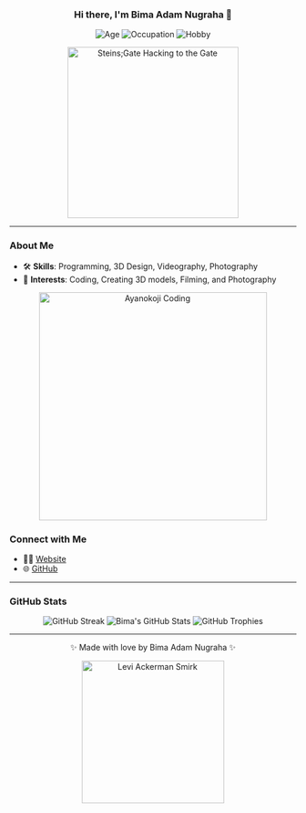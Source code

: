 <h3 align="center">Hi there, I'm Bima Adam Nugraha 👋</h3>

<p align="center">
  <img src="https://img.shields.io/badge/Age-22-blue" alt="Age">
  <img src="https://img.shields.io/badge/Occupation-Mechanic-success" alt="Occupation">
  <img src="https://img.shields.io/badge/Hobby-Programming, 3D Design, Videography, Photography-purple" alt="Hobby">
</p>

<p align="center">
  <img src="https://i.gifer.com/3M5W.gif" width="300" alt="Steins;Gate Hacking to the Gate">
</p>

---

### About Me

- 🛠 **Skills**: Programming, 3D Design, Videography, Photography
- 🌟 **Interests**: Coding, Creating 3D models, Filming, and Photography

<p align="center">
  <img src="https://i.pinimg.com/originals/54/20/06/5420068e3e5cfd016e6b0628f4a80dc8.gif" width="400" alt="Ayanokoji Coding">
</p>

### Connect with Me

- 👨‍💻 [Website](https://bimaadamrin.my.id)
- 🌐 [GitHub](https://github.com/bimaadam)

---

### GitHub Stats

<p align="center">
  <img src="https://github-readme-streak-stats.herokuapp.com/?user=bimaadam&theme=tokyonight&hide_border=true" alt="GitHub Streak">
  <img src="https://github-readme-stats.vercel.app/api?username=bimaadam&show_icons=true&theme=tokyonight&hide_border=true" alt="Bima's GitHub Stats">
  <img src="https://github-profile-trophy.vercel.app/?username=bimaadam&theme=tokyonight&margin-w=15&no-frame=true" alt="GitHub Trophies">
</p>

---

<p align="center">✨ Made with love by Bima Adam Nugraha ✨</p>

<p align="center">
  <img src="https://i.pinimg.com/originals/a9/45/6e/a9456e08cc14c6b083b01356822a30cf.gif" width="250" alt="Levi Ackerman Smirk">
</p>
